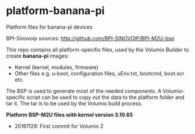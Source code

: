 # platform-banana-pi
Platform files for banana-pi devices

BPI-Sinovoip sources: http://github.com/BPI-SINOVOIP/BPI-M2U-bsp

This repo contains all platform-specific files, used by the Volumio Builder to create **banana-pi** images:

- Kernel (kernel, modules, firmware)
- Other files e.g. u-boot, configuration files, uEnv.txt, bootcmd, boot.scr etc.

The BSP is used to generate most of the needed components.
A Volumio-specific script can be used to copy out the data to the platform folder and tar it.
The tar is to be used by the Volumio build process.

**Platform BSP-M2U files with kernel version 3.10.65**
- 20161129: First commit for Volumio 2


